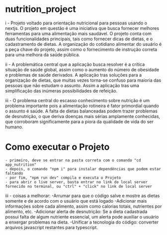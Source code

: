 # nutrition_project
i - Projeto voltado para orientação nutricional para pessoas usando o nextjs. O projeto em questão é uma iniciativa que busca fornecer melhores ferramentas para uma alimentação mais saudável. O projeto conta com duas funcionalidades principais, tais como fornecer dicas de dietas, e o cadastramento de dietas. A organização do cotidiano alimentar do usuário é a peça chave do projeto, assim como o fornecimento de instrução correta para uma melhora da saúde pública.

ii - A problemática central que a aplicação busca resolver é a crítica situação de saúde global, assim como o aumento do número de obesidade e problemas de saúde derivados. A aplicação tras soluções para a organização de dietas, que muitas vezes torna-se confuso para maioria das pessoas que não estudam o assunto. Assim a aplicação tras uma simplificação das inúmeras possibilidades de refeição.

iii - O problema central do escasso conhecimento sobre nutrição é um problema importante pois a alimentação rotineira é fator primordial quando o assunto é saúde. A falta de dietas balanceadas podem trazer problemas de desnutrição, o que deriva doenças mais sérias amplamente conhecidas, que corroboram significamente para a piora da qualidade de vida do ser humano.

# Como executar o Projeto
    - primeiro, deve se entrar na pasta correta com o comando "cd app_nutrition"
    - depois, o comando "npm i" para instalar dependências que podem estar faltando
    - por fim, "npm run dev" compila e executa o Projeto
    - para abrir o live server, basta entrar no link do local server fornecido no terminal, ou "ctrl" + "click" no link de local server

iii - coisas a melhorar:
    -Arrumar para que o código salve e mostre as dietas somente e de acordo com o usuário que está logado
    -Adicionar mais informações sobre cada alimento, assim como calorias totais, nutrientes por alimento, etc.
    -Adicionar alerta de desnutrição: Se a dieta cadastrada possui falta de algum nutriente essencial, um alerta pode auxiliar o usuário a enxergar problemas na dieta.
    -Unificar a tecnologia do código: converter arquivos javascript restantes para typescript.
